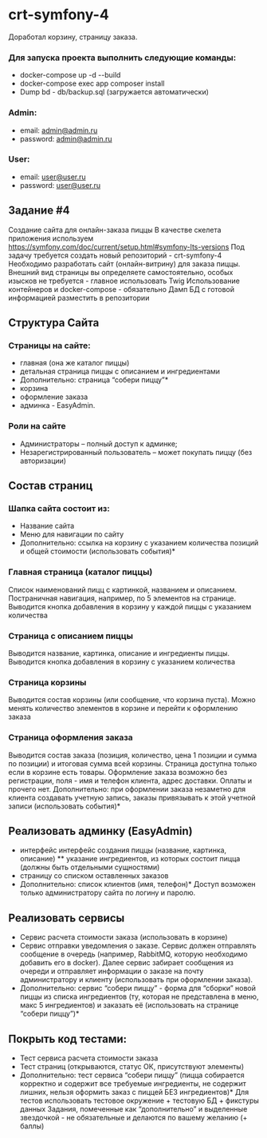 # crt-symfony-4

Доработал корзину, страницу заказа.

### Для запуска проекта выполнить следующие команды:

* docker-compose up -d --build
* docker-compose exec app composer install
* Dump bd - db/backup.sql (загружается автоматически)

### Admin:
* email: admin@admin.ru
* password: admin@admin.ru
### User:
* email: user@user.ru
* password: user@user.ru


## Задание #4
Создание сайта для онлайн-заказа пиццы
В качестве скелета приложения используем
https://symfony.com/doc/current/setup.html#symfony-lts-versions
Под задачу требуется создать новый репозиторий - crt-symfony-4
Необходимо разработать сайт (онлайн-витрину) для заказа пиццы. Внешний
вид страницы вы определяете самостоятельно, особых изысков не требуется -
главное использовать Twig
Использование контейнеров и docker-compose - обязательно
Дамп БД с готовой информацией разместить в репозитории
## Структура Сайта
### Страницы на сайте:
* главная (она же каталог пиццы)
* детальная страница пиццы с описанием и ингредиентами
* Дополнительно: страница “собери пиццу”*
* корзина
* оформление заказа
* админка - EasyAdmin.
### Роли на сайте
* Администраторы – полный доступ к админке;
* Незарегистрированный пользователь – может покупать пиццу (без
авторизации)
## Состав страниц
### Шапка сайта состоит из:
* Название сайта
* Меню для навигации по сайту
* Дополнительно: ссылка на корзину с указанием количества позиций и
    общей стоимости (использовать события)*
### Главная страница (каталог пиццы)
Список наименований пицц с картинкой, названием и описанием. Постраничная
навигация, например, по 5 элементов на странице. Выводится кнопка
добавления в корзину у каждой пиццы с указанием количества
### Страница с описанием пиццы
Выводится название, картинка, описание и ингредиенты пиццы. Выводится
кнопка добавления в корзину с указанием количества
### Страница корзины
Выводится состав корзины (или сообщение, что корзина пуста). Можно менять
количество элементов в корзине и перейти к оформлению заказа
### Страница оформления заказа
Выводится состав заказа (позиция, количество, цена 1 позиции и сумма по
позиции) и итоговая сумма всей корзины. Страница доступна только если в
корзине есть товары. Оформление заказа возможно без регистрации, поля -
имя и телефон клиента, адрес доставки. Оплаты и прочего нет.
Дополнительно: при оформлении заказа незаметно для клиента создавать
учетную запись, заказы привязывать к этой учетной записи (использовать
события)*
## Реализовать админку (EasyAdmin)
* интерфейс интерфейс создания пиццы (название, картинка, описание)
**  указание ингредиентов, из которых состоит пицца (должны быть
        отдельными сущностями)
* страницу со списком оставленных заказов
* Дополнительно: список клиентов (имя, телефон)*
Доступ возможен только администратору сайта по логину и паролю.
## Реализовать сервисы
*  Сервис расчета стоимости заказа (использовать в корзине)
*  Сервис отправки уведомления о заказе. Сервис должен отправлять
    сообщение в очередь (например, RabbitMQ, которую необходимо
    добавить его в docker). Далее сервис забирает сообщения из очереди и
    отправляет информации о заказе на почту администратору и клиенту
    (использовать при оформлении заказа).
* Дополнительно: сервис “собери пиццу” - форма для “сборки” новой
    пиццы из списка ингредиентов (ту, которая не представлена в меню,
    макс 5 ингредиентов) и заказать её (использовать на странице
    “собери пиццу”)*
## Покрыть код тестами:
* Тест сервиса расчета стоимости заказа
* Тест страниц (открываются, статус ОК, присутствуют элементы)
* Дополнительно: тест сервиса “собери пиццу” (пицца собирается
    корректно и содержит все требуемые ингредиенты, не содержит
    лишних, нельзя оформить заказ с пиццей БЕЗ ингредиентов)*
Для тестов использовать тестовое окружение + тестовую БД + фикстуры
данных
Задания, помеченные как “дополнительно” и
выделенные звездочкой - не обязательные и
делаются по вашему желанию (+ баллы)